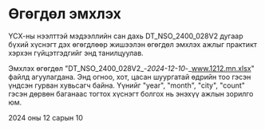 
# Өгөгдөл эмхлэх

ҮСХ-ны нээлттэй мэдээллийн сан дахь DT_NSO_2400_028V2 дугаар бүхий хүснэгт дэх өгөгдлөөр жишээлэн өгөгдөл эмхлэх ажлыг практикт хэрхэн гүйцэтгэдгийг энд танилцуулав.

Эмхлэх өгөгдөл "DT_NSO_2400_028V2_-_2024-12-10_-_www.1212.mn.xlsx" файлд агуулагдана. Энд огноо, хот, цасан шуургатай өдрийн тоо гэсэн үндсэн гурван хувьсагч байна. Үүнийг "year", "month", "city", "count" гэсэн дөрвөн баганаас тогтох хүснэгт болгох нь энэхүү ажлын зорилго юм.

2024 оны 12 сарын 10
